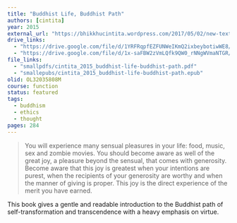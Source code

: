 ```yaml
---
title: "Buddhist Life, Buddhist Path"
authors: [cintita]
year: 2015
external_url: "https://bhikkhucintita.wordpress.com/2017/05/02/new-textbook-buddhist-lifebuddhist-path/"
drive_links:
  - "https://drive.google.com/file/d/1YRFRqpfEZFUNWeIKmQ2ixbeybotiwWE8/view?usp=drivesdk"
  - "https://drive.google.com/file/d/1x-saFBW2zVmLQfk9QW0_rNNgWVmaNTGR/view?usp=drivesdk"
file_links:
  - "smallpdfs/cintita_2015_buddhist-life-buddhist-path.pdf"
  - "smallepubs/cintita_2015_buddhist-life-buddhist-path.epub"
olid: OL32035808M
course: function
status: featured
tags: 
  - buddhism
  - ethics
  - thought
pages: 284
---
```


> You will experience many sensual pleasures in your life: food, music, sex and zombie movies. You should become aware as well of the great joy, a pleasure beyond the sensual, that comes with generosity. Become aware that this joy is greatest when your intentions are purest, when the recipients of your generosity are worthy and when the manner of giving is proper. This joy is the direct experience of the merit you have earned.


This book gives a gentle and readable introduction to the Buddhist path of self-transformation and transcendence with a heavy emphasis on virtue.
